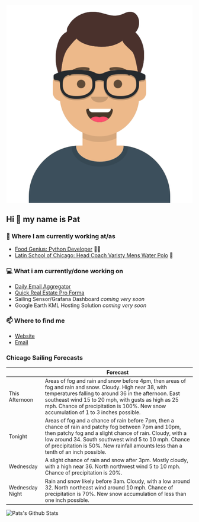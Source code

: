 [![Social banner for p-j-falconer](https://raw.githubusercontent.com/P-J-FALCONER/P-J-FALCONER/master/assets/avataaars.svg)](https://patfalconer.com/)
## Hi :wave: my name is Pat

### 💼 Where I am currently working at/as
- [Food Genius: Python Developer](https://getfoodgenius.com/) 🍔🐍
- [Latin School of Chicago: Head Coach Varisty Mens Water Polo](https://www.latinschool.org/) 🤽


### 💻 What i am currently/done working on
 - [Daily Email Aggregator](https://github.com/P-J-FALCONER/dott_daily_mail)
 - [Quick Real Estate Pro Forma](https://github.com/P-J-FALCONER/henry)
 - Sailing Sensor/Grafana Dashboard *coming very soon*
 - Google Earth KML Hosting Solution *coming very soon*

### 📫 Where to find me
 - [Website](https://patfalconer.com/)
 - [Email](mailto:patrick.j.falconer@gmail.com)


### Chicago Sailing Forecasts
|   | Forecast  |
|---|---|
| This Afternoon | Areas of fog and rain and snow before 4pm, then areas of fog and rain and snow. Cloudy. High near 38, with temperatures falling to around 36 in the afternoon. East southeast wind 15 to 20 mph, with gusts as high as 25 mph. Chance of precipitation is 100%. New snow accumulation of 1 to 3 inches possible. |
| Tonight | Areas of fog and a chance of rain before 7pm, then a chance of rain and patchy fog between 7pm and 10pm, then patchy fog and a slight chance of rain. Cloudy, with a low around 34. South southwest wind 5 to 10 mph. Chance of precipitation is 50%. New rainfall amounts less than a tenth of an inch possible. |
| Wednesday | A slight chance of rain and snow after 3pm. Mostly cloudy, with a high near 36. North northwest wind 5 to 10 mph. Chance of precipitation is 20%. |
| Wednesday Night | Rain and snow likely before 3am. Cloudy, with a low around 32. North northeast wind around 10 mph. Chance of precipitation is 70%. New snow accumulation of less than one inch possible. |

![Pats's Github Stats](https://github-readme-stats.vercel.app/api?username=p-j-falconer&show_icons=true&theme=radical)

